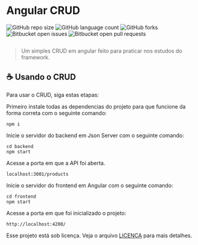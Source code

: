 # Angular CRUD

![GitHub repo size](https://img.shields.io/github/repo-size/phedrakeson/angular-crud?style=for-the-badge)
![GitHub language count](https://img.shields.io/github/languages/count/phedrakeson/angular-crud?style=for-the-badge)
![GitHub forks](https://img.shields.io/github/forks/phedrakeson/angular-crud?style=for-the-badge)
![Bitbucket open issues](https://img.shields.io/bitbucket/issues/phedrakeson/angular-crud?style=for-the-badge)
![Bitbucket open pull requests](https://img.shields.io/bitbucket/pr-raw/phedrakeson/angular-crud?style=for-the-badge)

![]()

> Um simples CRUD em angular feito para praticar nos estudos do framework.

## ☕ Usando o CRUD

Para usar o CRUD, siga estas etapas:

Primeiro instale todas as dependencias do projeto para que funcione da forma correta com o seguinte comando:

```
npm i
```

Inicie o servidor do backend em Json Server com o seguinte comando:

```
cd backend
npm start
```

Acesse a porta em que a API foi aberta.
```
localhost:3001/products
```

Inicie o servidor do frontend em Angular com o seguinte comando:
```
cd frontend
npm start
```

Acesse a porta em que foi inicializado o projeto:
```
http://localhost:4200/
```

Esse projeto está sob licença. Veja o arquivo [LICENÇA](LICENSE) para mais detalhes.

